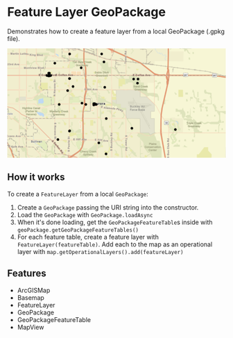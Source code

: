 <h1>Feature Layer GeoPackage</h1>

<p>Demonstrates how to create a feature layer from a local GeoPackage (.gpkg file).</p>

<p><img src="FeatureLayerGeoPackage.png"/></p>

<h2>How it works</h2>

<p>To create a <code>FeatureLayer</code> from a local <code>GeoPackage</code>:</p>

<ol>
    <li>Create a <code>GeoPackage</code> passing the URI string into the constructor.</li>
    <li>Load the <code>GeoPackage</code> with <code>GeoPackage.loadAsync</code></li>
    <li>When it's done loading, get the <code>GeoPackageFeatureTable</code>s inside with <code>geoPackage.getGeoPackageFeatureTables()</code></li>
    <li>For each feature table, create a feature layer with <code>FeatureLayer(featureTable)</code>. Add each to 
    the map as an operational layer with <code>map.getOperationalLayers().add(featureLayer)</code></li>
</ol>

<h2>Features</h2>

<ul>
    <li>ArcGISMap</li>
    <li>Basemap</li>
    <li>FeatureLayer</li>
    <li>GeoPackage</li>
    <li>GeoPackageFeatureTable</li>
    <li>MapView</li>
</ul>

